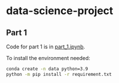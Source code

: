 # data-science-project

## Part 1

Code for part 1 is in [part_1.ipynb](part_1.ipynb).

To install the environment needed:

```bash
conda create -n data python=3.9
python -m pip install -r requirement.txt
```
